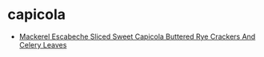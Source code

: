 # capicola

 * [Mackerel Escabeche Sliced Sweet Capicola Buttered Rye Crackers And Celery Leaves](../../index/m/mackerel-escabeche-sliced-sweet-capicola-buttered-rye-crackers-and-celery-leaves-51257330.json)
